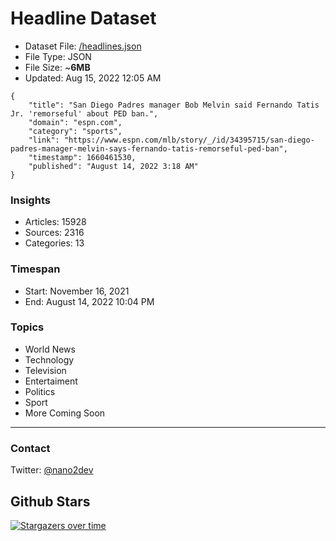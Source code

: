 # Headline Dataset

- Dataset File: [/headlines.json](https://raw.githubusercontent.com/fwd/news/master/headlines.json) 
- File Type: JSON
- File Size: ~**6MB**
- Updated: Aug 15, 2022 12:05 AM

```
{
    "title": "San Diego Padres manager Bob Melvin said Fernando Tatis Jr. 'remorseful' about PED ban.",
    "domain": "espn.com",
    "category": "sports",
    "link": "https://www.espn.com/mlb/story/_/id/34395715/san-diego-padres-manager-melvin-says-fernando-tatis-remorseful-ped-ban",
    "timestamp": 1660461530,
    "published": "August 14, 2022 3:18 AM"
}
```

### Insights

- Articles: 15928
- Sources: 2316
- Categories: 13

### Timespan

- Start: November 16, 2021
- End: August 14, 2022 10:04 PM

### Topics

- World News
- Technology
- Television
- Entertaiment
- Politics
- Sport
- More Coming Soon

---

### Contact 

Twitter: [@nano2dev](https://twitter.com/nano2dev)

## Github Stars

[![Stargazers over time](https://starchart.cc/fwd/news.svg)](https://starchart.cc/fwd/news)
	